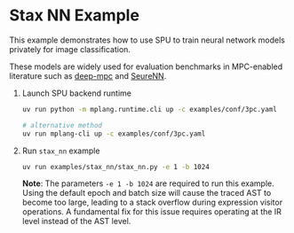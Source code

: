 # Stax NN Example

This example demonstrates how to use SPU to train neural network models privately for image classification.

These models are widely used for evaluation benchmarks in MPC-enabled literature such as [deep-mpc](https://arxiv.org/abs/2107.00501) and [SeureNN](https://eprint.iacr.org/2018/442.pdf).

1. Launch SPU backend runtime

    ```sh
    uv run python -m mplang.runtime.cli up -c examples/conf/3pc.yaml

    # alternative method
    uv run mplang-cli up -c examples/conf/3pc.yaml
    ```

2. Run `stax_nn` example

    ```sh
    uv run examples/stax_nn/stax_nn.py -e 1 -b 1024
    ```

    **Note**: The parameters `-e 1 -b 1024` are required to run this example. Using the default epoch and batch size will cause the traced AST to become too large, leading to a stack overflow during expression visitor operations. A fundamental fix for this issue requires operating at the IR level instead of the AST level.
